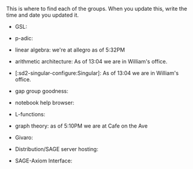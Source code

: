 This is where to find each of the groups. When you update this, write the time and date you updated it.


 * GSL:

 * p-adic:

 * linear algebra: we're at allegro as of 5:32PM

 * arithmetic architecture: As of 13:04 we are in William's office.

 * [:sd2-singular-configure:Singular]: As of 13:04 we are in William's office.

 * gap group goodness:

 * notebook help browser:

 * L-functions:

 * graph theory: as of 5:10PM we are at Cafe on the Ave

 * Givaro:

 * Distribution/SAGE server hosting:

 * SAGE-Axiom Interface:
